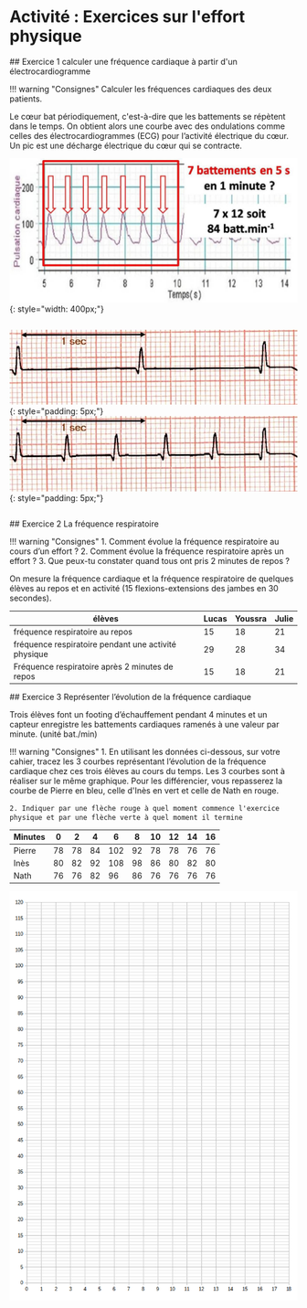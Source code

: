 # Activité : Exercices sur l'effort physique

<div style="page-break-after: always;">
## Exercice 1 calculer une fréquence cardiaque à partir d'un électrocardiogramme

!!! warning "Consignes"
    Calculer les fréquences cardiaques des deux patients.
   
Le cœur bat périodiquement, c'est-à-dire que les battements se répètent dans le temps. On obtient alors une courbe avec des ondulations comme celles des électrocardiogrammes (ECG) pour l’activité électrique du cœur. Un pic est une décharge électrique du cœur qui se contracte.


![Exemple d'électrocardiogramme](pictures/exempleECG.png){: style="width: 400px;"}



<div markdown style="display:flex; flex-direction: row;">

![Patient 1](pictures/ECGpatient1.png){: style="padding: 5px;"} 
![Patient 2](pictures/ECGpatient2.png){: style="padding: 5px;"}

</div>
</div>
<div style="page-break-after: always;">
    
## Exercice 2 La fréquence respiratoire

!!! warning "Consignes"
    1. Comment évolue la fréquence respiratoire au cours d’un effort ? 
    2. Comment évolue la fréquence respiratoire après un effort ?
    3. Que peux-tu constater quand tous ont pris 2 minutes de repos ?



On mesure la fréquence cardiaque et la fréquence respiratoire de quelques élèves au repos et en activité (15 flexions-extensions des jambes en 30 secondes).

| élèves | Lucas | Youssra | Julie | 
|---|---|---|---|
| fréquence respiratoire au repos | 15 | 18 | 21 | 
| fréquence respiratoire pendant une activité physique | 29 | 28 | 34 | 
| Fréquence respiratoire après 2 minutes de repos | 15 | 18 | 21 | 

</div>
<div style="page-break-after: always;">
## Exercice 3 Représenter l’évolution de la fréquence cardiaque 	

Trois élèves font un footing d’échauffement pendant 4 minutes et un capteur enregistre les battements cardiaques ramenés à une valeur par minute. (unité bat./min)

!!! warning "Consignes"
    1. En utilisant les données ci-dessous, sur votre cahier, tracez les 3 courbes représentant l’évolution de la fréquence cardiaque chez ces trois élèves au cours du temps.
    Les 3 courbes sont à réaliser sur le même graphique. Pour les différencier, vous repasserez la courbe de Pierre en bleu, celle d'Inès en vert et celle de Nath en rouge.

    2. Indiquer par une flèche rouge à quel moment commence l'exercice physique et par une flèche verte à quel moment il termine 




<table>
<thead>
<tr>
<th>Minutes</th>
<th>0</th>
<th>2</th>
<th>4</th>
<th>6</th>
<th>8</th>
<th>10</th>
<th>12</th>
<th>14</th>
<th>16</th>
</tr>
</thead>
<tbody>
<tr>
<td>Pierre</td>
<td>78</td>
<td>78</td>
<td>84</td>
<td>102</td>
<td>92</td>
<td>78</td>
<td>78</td>
<td>76</td>
<td>76</td>
</tr>
<tr>
<td>Inès</td>
<td>80</td>
<td>82</td>
<td>92</td>
<td>108</td>
<td>98</td>
<td>86</td>
<td>80</td>
<td>82</td>
<td>80</td>
</tr>
<tr>
<td>Nath</td>
<td>76</td>
<td>76</td>
<td>82</td>
<td>96</td>
<td>86</td>
<td>76</td>
<td>76</td>
<td>76</td>
<td>76</td>
</tr>
</tbody>
</table>


![](pictures/graphFreqCard.png)

<div style="page-break-after: always;">


